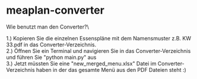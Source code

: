 # meaplan-converter

Wie benutzt man den Converter?\

1.) Kopieren Sie die einzelnen Essenspläne mit dem Namensmuster z.B. KW 33.pdf in das Converter-Verzeichnis.\
2.) Öffnen Sie ein Terminal und navigieren Sie in das Converter-Verzeichnis und führen Sie "python main.py" aus\
3.) Jetzt müssten Sie eine "new_merged_menu.xlsx" Datei im Converter-Verzeichnis haben in der das gesamte Menü aus den PDF Dateien steht :)
